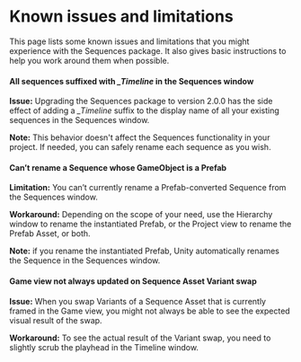 # Known issues and limitations

This page lists some known issues and limitations that you might experience with the Sequences package. It also gives basic instructions to help you work around them when possible.

#### All sequences suffixed with _\_Timeline_ in the Sequences window

**Issue:** Upgrading the Sequences package to version 2.0.0 has the side effect of adding a _\_Timeline_ suffix to the display name of all your existing sequences in the Sequences window.

**Note:** This behavior doesn't affect the Sequences functionality in your project. If needed, you can safely rename each sequence as you wish.

#### Can’t rename a Sequence whose GameObject is a Prefab

**Limitation:** You can’t currently rename a Prefab-converted Sequence from the Sequences window.

**Workaround:** Depending on the scope of your need, use the Hierarchy window to rename the instantiated Prefab, or the Project view to rename the Prefab Asset, or both.

**Note:** if you rename the instantiated Prefab, Unity automatically renames the Sequence in the Sequences window.

#### Game view not always updated on Sequence Asset Variant swap

**Issue:** When you swap Variants of a Sequence Asset that is currently framed in the Game view, you might not always be able to see the expected visual result of the swap.

**Workaround:** To see the actual result of the Variant swap, you need to slightly scrub the playhead in the Timeline window.
